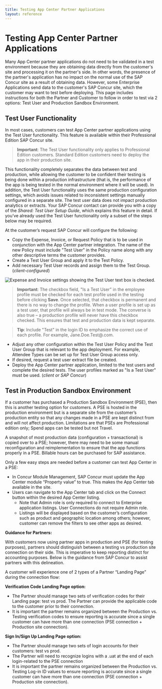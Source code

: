 ```yaml
---
title: Testing App Center Partner Applications
layout: reference
---
```


# Testing App Center Partner Applications

Many App Center partner applications do not need to be validated in a test environment because they are obtaining data directly from the customer's site and processing it on the partner's side. In other words, the presence of the partner's application has no impact on the normal use of the SAP Concur site as a result of obtaining data. However, some Enterprise Applications send data to the customer's SAP Concur site, which the customer may want to test before deploying. This page includes instructions for both the Partner and Customer to follow in order to test via 2 options: Test User and Production Sandbox Environment. 

## Test User Functionality

In most cases, customers can test App Center partner applications using the Test User functionality. This feature is available within their Professional Edition SAP Concur site.

>**Important**: The Test User functionality only applies to Professional Edition customers. Standard Edition customers need to deploy the app in their production site.

This functionality completely separates the data between test and production, while allowing the customer to be confident their testing is being done within a production infrastructure (that is, the performance of the app is being tested in the normal environment where it will be used). In addition, the Test User functionality uses the same production configuration settings, which avoids issues related to inconsistent settings manually configured in a separate site. The test user data does not impact production analytics or extracts. Your SAP Concur contact can provide you with a copy of the *Shared: Test User Setup Guide*, which explains this feature in detail. If you’ve already used the Test User functionality only a subset of the steps below may be required.

At the customer’s request SAP Concur will configure the following:

* Copy the Expense, Invoice, or Request Policy that is to be used in conjunction with the App Center partner integration. The name of the new Policy must include "Test User" in the Policy name along with any other descriptive terms the customer provides.
* Create a Test User Group and apply it to the Test Policy.
* Add necessary Test User records and assign them to the Test Group. (*client-configured*)

![Expense and Invoice settings showing the Test User text box is checked.](./isatestuser.png)

> **Important**: The checkbox field, "Is a Test User" in the employee profile must be checked for each test profile used in the testing before clicking **Save**. Once selected, that checkbox is permanent and there is no way to change the profile. When a user profile is set up as a test user, that profile will always be in test mode. The converse is also true – a production profile will never have this checkbox checked. This ensures that test and production data is kept separate.

> **Tip**: Include "Test" in the login ID to emphasize the correct use of each profile. For example, Jane.Doe.Test@<company domain>.com.

* Adjust any other configuration within the Test User Policy and the Test User Group that is relevant to the app deployment. For example, Attendee Types can be set up for Test User Group access only.
* If desired, request a test user extract file be created.
* Deploy the App Center partner application, limited to the test users and complete the desired tests. The user profiles marked as "Is a Test User" must be used. (*client or SAP Concur*)

## Test in Production Sandbox Environment

If a customer has purchased a Production Sandbox Environment (PSE), then this is another testing option for customers. A PSE is hosted in the production environment but is a separate site from the customer’s production entity so that any changes made in a PSE are kept distinct from and will not affect production. Limitations are that PSEs are Professional edition only; Spend apps can be tested but not Travel.  

A snapshot of most production data (configuration + transactional) is copied over to a PSE; however, there may need to be some manual reconfiguration and reimplementation to ensure that the app functions properly in a PSE. Billable hours can be purchased for SAP assistance.  

Only a few easy steps are needed before a customer can test App Center in a PSE:  

* In Concur Module Management, SAP Concur must update the App Center module “Property value” to true. This makes the App Center tab available in the site.      
* Users can navigate to the App Center tab and click on the Connect button within the desired App Center listing. 
    * Note that Admin role is only required to connect to Enterprise application listings. User Connections do not require Admin role.  
    * Listings will be displayed based on the customer’s configuration such as product and geographic location among others; however, customer can remove the filters to see other apps as desired.  
  
**Guidance for Partners:**
  
With customers now using partner apps in production and PSE (for testing purposes), partners should distinguish between a testing vs production site connection on their side. This is imperative to keep reporting distinct for accounting purposes. Below is the guidance from SAP Concur to assist partners with this delineation.  

A customer will experience one of 2 types of a Partner “Landing Page” during the connection flow:  
  
**Verification Code Landing Page option:**
* The Partner should manage two sets of verification codes for their Landing page: test vs prod. The Partner can provide the applicable code to the customer prior to their connection. 
* It is important the partner remains organized between the Production vs. Testing verification codes to ensure reporting is accurate since a single customer can have more than one connection (PSE connection + Production site connection). 
 
**Sign In/Sign Up Landing Page option:**
* The Partner should manage two sets of login accounts for their customers: test vs prod. 
* The Partner will need to recognize logins with a .uat at the end of each login-related to the PSE connection  
* It is important the partner remains organized between the Production vs. Testing Log-in ID values to ensure reporting is accurate since a single customer can have more than one connection (PSE connection + Production site connection). 
